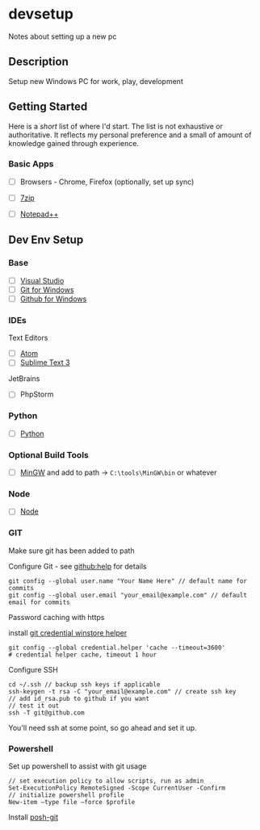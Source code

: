 devsetup
========

Notes about setting up a new pc


## <a id="top"></a>Description

Setup new Windows PC for work, play, development


## Getting Started

Here is a *short* list of where I'd start. The list is not exhaustive or authoritative. It reflects my personal preference and a small of amount of knowledge gained through experience.


### Basic Apps

- [ ] Browsers - Chrome, Firefox (optionally, set up sync)
- [ ] [7zip](http://www.7-zip.org/)
- [ ] [Notepad++](http://notepad-plus-plus.org/)



## Dev Env Setup

### Base

- [ ] [Visual Studio](http://www.visualstudio.com)
- [ ] [Git for Windows](https://git-scm.com/download/win)
- [ ] [Github for Windows](https://desktop.github.com/)

### IDEs

Text Editors
- [ ] [Atom](https://atom.io/)
- [ ] [Sublime Text 3](http://www.sublimetext.com/3)

JetBrains
- [ ] PhpStorm


### Python
- [ ] [Python](http://www.python.org/getit/windows/)



### Optional Build Tools

- [ ] [MinGW](http://www.mingw.org/) and add to path -> `C:\tools\MinGW\bin` or whatever



### Node

- [ ] [Node](http://nodejs.org/)




### GIT

Make sure git has been added to path

Configure Git - see [github:help](https://help.github.com/articles/set-up-git#platform-linux) for details

	git config --global user.name "Your Name Here" // default name for commits
	git config --global user.email "your_email@example.com" // default email for commits

Password caching with https

install [git credential winstore helper](http://blob.andrewnurse.net/gitcredentialwinstore/git-credential-winstore.exe)

	git config --global credential.helper 'cache --timeout=3600'
	# credential helper cache, timeout 1 hour


Configure SSH

	cd ~/.ssh // backup ssh keys if applicable
	ssh-keygen -t rsa -C "your_email@example.com" // create ssh key
	// add id_rsa.pub to github if you want
	// test it out
	ssh -T git@github.com

You'll need ssh at some point, so go ahead and set it up.


### Powershell

Set up powershell to assist with git usage

	// set execution policy to allow scripts, run as admin
	Set-ExecutionPolicy RemoteSigned -Scope CurrentUser -Confirm
	// initialize powershell profile
	New-item –type file –force $profile

Install [posh-git](https://github.com/dahlbyk/posh-git)
